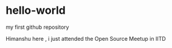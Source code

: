 # hello-world
my first github repository

Himanshu here , i just attended the Open Source Meetup in IITD
